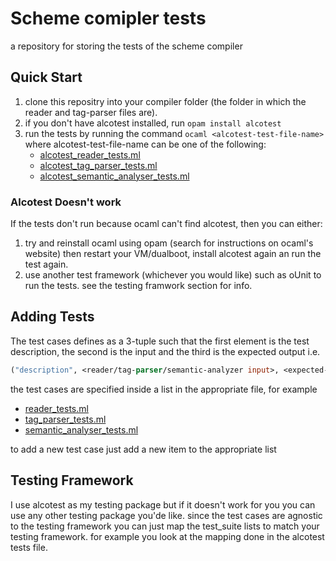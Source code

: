 # Scheme comipler tests
a repository for storing the tests of the scheme compiler

## Quick Start
1. clone this repositry into your compiler folder (the folder in which the reader and tag-parser files are).
2. if you don't have alcotest installed, run `opam install alcotest`
3. run the tests by running the command `ocaml <alcotest-test-file-name>` where alcotest-test-file-name can be one of the following:
    - [alcotest_reader_tests.ml]('./reader_tests/alcotest_reader_tests.ml)
    - [alcotest_tag_parser_tests.ml]('./tag_parser_tests/alcotest_tag_parser_tests.ml)
    - [alcotest_semantic_analyser_tests.ml]('./semantics_tests/alcotest_semantic_analyser_tests.ml)

### Alcotest Doesn't work
If the tests don't run because ocaml can't find alcotest, then you can either:
1. try and reinstall ocaml using opam (search for instructions on ocaml's website) then restart your VM/dualboot, install alcotest again an run the test again.
2. use another test framework (whichever you would like) such as oUnit to run the tests. see the testing framwork section for info.

## Adding Tests
The test cases defines as a 3-tuple such that the first element is the test description, the second is the input and the third is the expected output i.e.
```ocaml
("description", <reader/tag-parser/semantic-analyzer input>, <expected-output>)
```
the test cases are specified inside a list in the appropriate file, for example 
- [reader_tests.ml]('./reader_tests/reader_tests.ml)
- [tag_parser_tests.ml]('./tag_parser_tests/tag_parser_tests.ml)
- [semantic_analyser_tests.ml]('./semantics_tests/semantic_analyser_tests.ml)

to add a new test case just add a new item to the appropriate list

## Testing Framework
I use alcotest as my testing package but if it doesn't work for you you can use any other testing package you'de like. since the test cases are agnostic to the testing framework you can just map the test_suite lists to match your testing framework. for example you look at the mapping done in the alcotest tests file.
